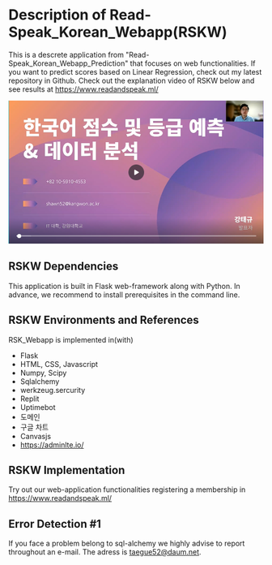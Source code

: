 # Description of Read-Speak_Korean_Webapp(RSKW)
This is a descrete application from "Read-Speak_Korean_Webapp_Prediction" that focuses on web functionalities. If you want to predict scores based on Linear Regression, check out my latest repository in Github. Check out the explanation video of RSKW below and see results at https://www.readandspeak.ml/ 

[![Watch the video](p.png)](https://www.canva.com/design/DAEzIHL7dio/AdGFUXZPWOr60XDsQTv72A/view?utm_content=DAEzIHL7dio&utm_campaign=designshare&utm_medium=link&utm_source=publishsharelink)

## RSKW Dependencies
This application is built in Flask web-framework along with Python. In advance, we recommend to install prerequisites in the command line.

## RSKW Environments and References
RSK_Webapp is implemented in(with)
* Flask
* HTML, CSS, Javascript 
* Numpy, Scipy
* Sqlalchemy
* werkzeug.sercurity
* Replit
* Uptimebot
* 도메인
* 구글 차트
* Canvasjs
* https://adminlte.io/

## RSKW Implementation
Try out our web-application functionalities registering a membership in https://www.readandspeak.ml/

## Error Detection #1
If you face a problem belong to sql-alchemy we highly advise to report throughout an e-mail. The adress is taegue52@daum.net. 
